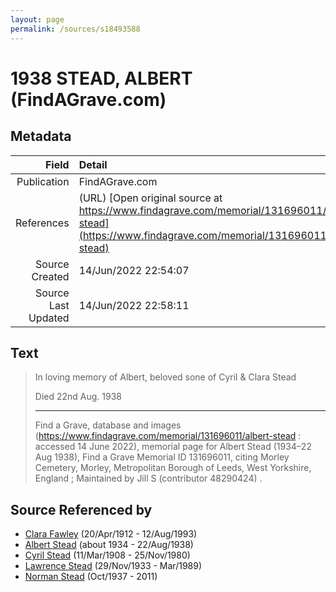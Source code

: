 ```yaml
---
layout: page
permalink: /sources/s18493588
---
```


# 1938 STEAD, ALBERT (FindAGrave.com)

## Metadata

Field | Detail
---:|:---
Publication | FindAGrave.com
References | (URL) [Open original source at https://www.findagrave.com/memorial/131696011/albert-stead](https://www.findagrave.com/memorial/131696011/albert-stead)
Source Created | 14/Jun/2022 22:54:07
Source Last Updated | 14/Jun/2022 22:58:11

## Text

> In loving memory of Albert, beloved sone of Cyril & Clara Stead
>
> Died 22nd Aug. 1938
>
> ---
>
> Find a Grave, database and images (https://www.findagrave.com/memorial/131696011/albert-stead : accessed 14 June 2022), memorial page for Albert Stead (1934–22 Aug 1938), Find a Grave Memorial ID 131696011, citing Morley Cemetery, Morley, Metropolitan Borough of Leeds, West Yorkshire, England ; Maintained by Jill S (contributor 48290424) .
>

## Source Referenced by

* [Clara Fawley](../people/@7539126@-clara-fawley-b1912-4-20-d1993-8-12.md) (20/Apr/1912 - 12/Aug/1993)
* [Albert Stead](../people/@82189144@-albert-stead-b1934-d1938-8-22.md) (about 1934 - 22/Aug/1938)
* [Cyril Stead](../people/@61214710@-cyril-stead-b1908-3-11-d1980-11-25.md) (11/Mar/1908 - 25/Nov/1980)
* [Lawrence Stead](../people/@18256653@-lawrence-stead-b1933-11-29-d1989-3.md) (29/Nov/1933 - Mar/1989)
* [Norman Stead](../people/@69808462@-norman-stead-b1937-10-d2011.md) (Oct/1937 - 2011)
